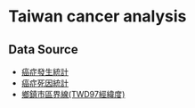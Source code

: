 # Taiwan cancer analysis

## Data Source
* [癌症發生統計](https://data.gov.tw/dataset/6399)
* [癌症死因統計](https://data.gov.tw/dataset/8154)
* [鄉鎮市區界線(TWD97經緯度)](https://data.gov.tw/dataset/7441)